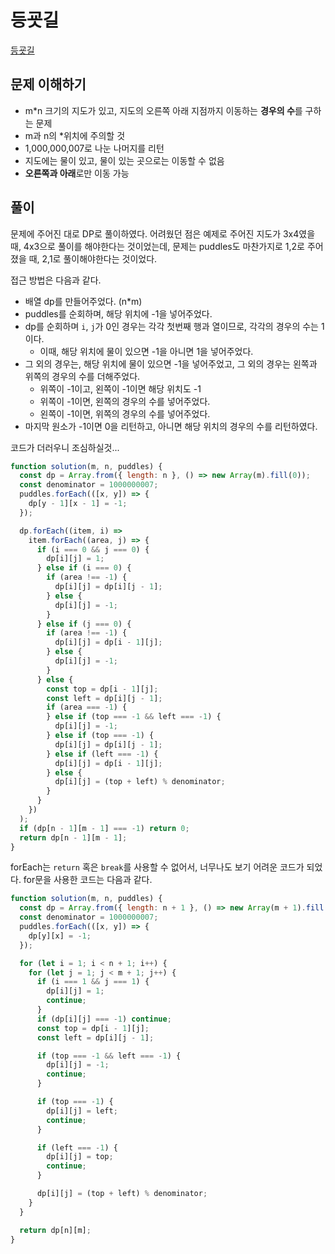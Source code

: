 # 등굣길

[등굣길](https://programmers.co.kr/learn/courses/30/lessons/42898)

## 문제 이해하기

- m\*n 크기의 지도가 있고, 지도의 오른쪽 아래 지점까지 이동하는 **경우의 수**를 구하는 문제
- m과 n의 \*위치에 주의할 것
- 1,000,000,007로 나눈 나머지를 리턴
- 지도에는 물이 있고, 물이 있는 곳으로는 이동할 수 없음
- **오른쪽과 아래**로만 이동 가능

## 풀이

문제에 주어진 대로 DP로 풀이하였다.
어려웠던 점은 예제로 주어진 지도가 3x4였을 때, 4x3으로 풀이를 해야한다는 것이었는데,
문제는 puddles도 마찬가지로 1,2로 주어졌을 때, 2,1로 풀이해야한다는 것이었다.

접근 방법은 다음과 같다.

- 배열 dp를 만들어주었다. (n\*m)
- puddles를 순회하며, 해당 위치에 -1을 넣어주었다.
- dp를 순회하며 `i`, `j`가 0인 경우는 각각 첫번째 행과 열이므로, 각각의 경우의 수는 1이다.
  - 이때, 해당 위치에 물이 있으면 -1을 아니면 1을 넣어주었다.
- 그 외의 경우는, 해당 위치에 물이 있으면 -1을 넣어주었고, 그 외의 경우는 왼쪽과 위쪽의 경우의 수를 더해주었다.
  - 위쪽이 -1이고, 왼쪽이 -1이면 해당 위치도 -1
  - 위쪽이 -1이면, 왼쪽의 경우의 수를 넣어주었다.
  - 왼쪽이 -1이면, 위쪽의 경우의 수를 넣어주었다.
- 마지막 원소가 -1이면 0을 리턴하고, 아니면 해당 위치의 경우의 수를 리턴하였다.

코드가 더러우니 조심하실것...

```javascript
function solution(m, n, puddles) {
  const dp = Array.from({ length: n }, () => new Array(m).fill(0));
  const denominator = 1000000007;
  puddles.forEach(([x, y]) => {
    dp[y - 1][x - 1] = -1;
  });

  dp.forEach((item, i) =>
    item.forEach((area, j) => {
      if (i === 0 && j === 0) {
        dp[i][j] = 1;
      } else if (i === 0) {
        if (area !== -1) {
          dp[i][j] = dp[i][j - 1];
        } else {
          dp[i][j] = -1;
        }
      } else if (j === 0) {
        if (area !== -1) {
          dp[i][j] = dp[i - 1][j];
        } else {
          dp[i][j] = -1;
        }
      } else {
        const top = dp[i - 1][j];
        const left = dp[i][j - 1];
        if (area === -1) {
        } else if (top === -1 && left === -1) {
          dp[i][j] = -1;
        } else if (top === -1) {
          dp[i][j] = dp[i][j - 1];
        } else if (left === -1) {
          dp[i][j] = dp[i - 1][j];
        } else {
          dp[i][j] = (top + left) % denominator;
        }
      }
    })
  );
  if (dp[n - 1][m - 1] === -1) return 0;
  return dp[n - 1][m - 1];
}
```

forEach는 `return` 혹은 `break`를 사용할 수 없어서, 너무나도 보기 어려운 코드가 되었다.
for문을 사용한 코드는 다음과 같다.

```javascript
function solution(m, n, puddles) {
  const dp = Array.from({ length: n + 1 }, () => new Array(m + 1).fill(0));
  const denominator = 1000000007;
  puddles.forEach(([x, y]) => {
    dp[y][x] = -1;
  });

  for (let i = 1; i < n + 1; i++) {
    for (let j = 1; j < m + 1; j++) {
      if (i === 1 && j === 1) {
        dp[i][j] = 1;
        continue;
      }
      if (dp[i][j] === -1) continue;
      const top = dp[i - 1][j];
      const left = dp[i][j - 1];

      if (top === -1 && left === -1) {
        dp[i][j] = -1;
        continue;
      }

      if (top === -1) {
        dp[i][j] = left;
        continue;
      }

      if (left === -1) {
        dp[i][j] = top;
        continue;
      }

      dp[i][j] = (top + left) % denominator;
    }
  }

  return dp[n][m];
}
```
